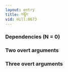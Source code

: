 ```yaml
---
layout: entry
title: བསྙོར་
vid: Hill:0673
---
```

### Dependencies (N = 0)


### Two overt arguments


### Three overt arguments
